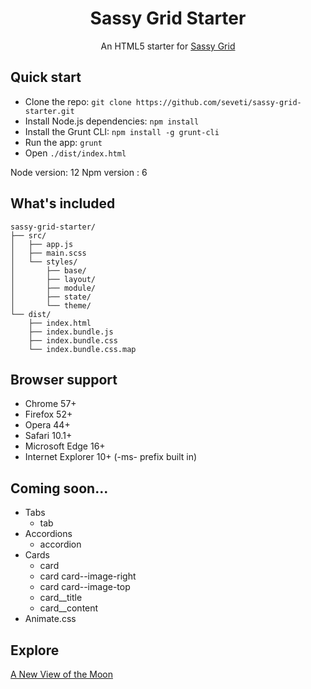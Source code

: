 <h1 align="center">Sassy Grid Starter</h1>
<p align="center">
    An HTML5 starter for <a href="https://github.com/seveti/sassy-grid">Sassy Grid</a>
</p>

## Quick start
* Clone the repo: `git clone https://github.com/seveti/sassy-grid-starter.git`
* Install Node.js dependencies: `npm install`
* Install the Grunt CLI: `npm install -g grunt-cli`
* Run the app: `grunt`
* Open `./dist/index.html`

Node version: 12
Npm version : 6

## What's included
```
sassy-grid-starter/
├── src/
│   ├── app.js
│   ├── main.scss
│   └── styles/
│       ├── base/
│       ├── layout/
│       ├── module/
│       ├── state/
│       └── theme/
└── dist/
    ├── index.html
    ├── index.bundle.js
    ├── index.bundle.css
    └── index.bundle.css.map
```

## Browser support
* Chrome 57+
* Firefox 52+
* Opera 44+
* Safari 10.1+
* Microsoft Edge 16+
* Internet Explorer 10+ (-ms- prefix built in)

## Coming soon...
* Tabs
  * tab
* Accordions
  * accordion
* Cards
  * card
  * card card--image-right
  * card card--image-top
  * card__title
  * card__content
* Animate.css

## Explore
[A New View of the Moon](https://www.youtube.com/watch?v=XCrJ3NflOpE)